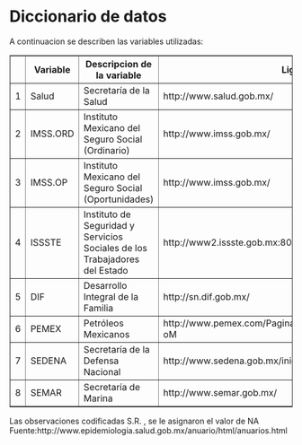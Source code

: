 # Diccionario de datos
A continuacion se describen las variables utilizadas:
<!-- html table generated in R 3.1.1 by xtable 1.7-4 package -->
<!-- Sat Nov  1 00:02:40 2014 -->
<table border=1>
<tr> <th>  </th> <th> Variable </th> <th> Descripcion de la variable </th> <th> Liga </th>  </tr>
  <tr> <td align="right"> 1 </td> <td> Salud </td> <td> Secretaría de la Salud </td> <td> http://www.salud.gob.mx/ </td> </tr>
  <tr> <td align="right"> 2 </td> <td> IMSS.ORD </td> <td> Instituto Mexicano del Seguro Social (Ordinario) </td> <td> http://www.imss.gob.mx/ </td> </tr>
  <tr> <td align="right"> 3 </td> <td> IMSS.OP </td> <td> Instituto Mexicano del Seguro Social (Oportunidades) </td> <td> http://www.imss.gob.mx/ </td> </tr>
  <tr> <td align="right"> 4 </td> <td> ISSSTE </td> <td> Instituto de Seguridad y Servicios Sociales de los Trabajadores del Estado </td> <td> http://www2.issste.gob.mx:8080/ </td> </tr>
  <tr> <td align="right"> 5 </td> <td> DIF </td> <td> Desarrollo Integral de la Familia </td> <td> http://sn.dif.gob.mx/ </td> </tr>
  <tr> <td align="right"> 6 </td> <td> PEMEX </td> <td> Petróleos Mexicanos </td> <td> http://www.pemex.com/Paginas/default.aspx#.VFBQcPmG-oM </td> </tr>
  <tr> <td align="right"> 7 </td> <td> SEDENA </td> <td> Secretaría de la Defensa Nacional </td> <td> http://www.sedena.gob.mx/inicio </td> </tr>
  <tr> <td align="right"> 8 </td> <td> SEMAR </td> <td> Secretaría de Marina </td> <td> http://www.semar.gob.mx/ </td> </tr>
   </table>
Las observaciones codificadas S.R. , se le asignaron el valor de NA
Fuente:http://www.epidemiologia.salud.gob.mx/anuario/html/anuarios.html